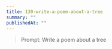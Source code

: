 ```yaml
---
title: 130-write-a-poem-about-a-tree
summary: ""
publishedAt: ""
---
```


> Prompt: Write a poem about a tree

